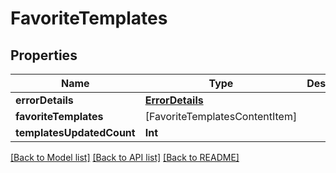 # FavoriteTemplates

## Properties
Name | Type | Description | Notes
------------ | ------------- | ------------- | -------------
**errorDetails** | [**ErrorDetails**](ErrorDetails.md) |  | [optional] 
**favoriteTemplates** | [FavoriteTemplatesContentItem] |  | [optional] 
**templatesUpdatedCount** | **Int** |  | [optional] 

[[Back to Model list]](../README.md#documentation-for-models) [[Back to API list]](../README.md#documentation-for-api-endpoints) [[Back to README]](../README.md)


